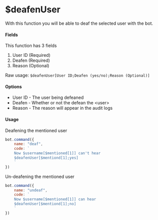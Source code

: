 # $deafenUser

With this function you will be able to deaf the selected user with the bot.

#### Fields

This function has 3 fields

1. User ID \(Required\)
2. Deafen \(Required\)
3. Reason \(Optional\)

Raw usage: `$deafenUser[User ID;Deafen (yes/no);Reason (Optional)]`

#### Options

* User ID - The user being defeaned
* Deafen - Whether or not the defean the &lt;user&gt;
* Reason - The reason will appear in the audit logs

#### Usage

Deafening the mentioned user

```javascript
bot.command({
    name: "deaf",
    code: `
    Now $username[$mentioned[1]] can't hear
    $deafenUser[$mentiond[1];yes]
    `
})
```

Un-deafening the mentioned user

```javascript
bot.command({
    name: "undeaf",
    code: `
    Now $username[$mentioned[1]] can hear
    $deafenUser[$mentiond[1];no]
    `
})
```


